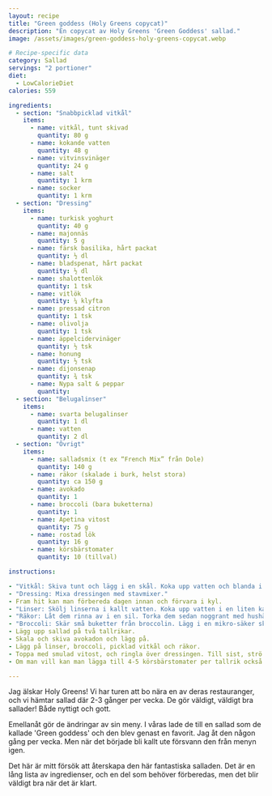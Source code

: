 ```yaml
---
layout: recipe
title: "Green goddess (Holy Greens copycat)"
description: "En copycat av Holy Greens 'Green Goddess' sallad."
image: /assets/images/green-goddess-holy-greens-copycat.webp

# Recipe-specific data
category: Sallad
servings: "2 portioner"
diet:
  - LowCalorieDiet
calories: 559

ingredients:
  - section: "Snabbpicklad vitkål"
    items:
      - name: vitkål, tunt skivad
        quantity: 80 g
      - name: kokande vatten
        quantity: 48 g
      - name: vitvinsvinäger
        quantity: 24 g
      - name: salt
        quantity: 1 krm
      - name: socker
        quantity: 1 krm
  - section: "Dressing"
    items:
      - name: turkisk yoghurt
        quantity: 40 g
      - name: majonnäs
        quantity: 5 g
      - name: färsk basilika, hårt packat
        quantity: ½ dl
      - name: bladspenat, hårt packat
        quantity: ½ dl
      - name: shalottenlök
        quantity: 1 tsk
      - name: vitlök
        quantity: ¼ klyfta
      - name: pressad citron
        quantity: 1 tsk
      - name: olivolja
        quantity: 1 tsk
      - name: äppelcidervinäger
        quantity: ½ tsk
      - name: honung
        quantity: ½ tsk
      - name: dijonsenap
        quantity: ¾ tsk
      - name: Nypa salt & peppar
        quantity:
  - section: "Belugalinser"
    items:
      - name: svarta belugalinser
        quantity: 1 dl
      - name: vatten
        quantity: 2 dl
  - section: "Övrigt"
    items:
      - name: salladsmix (t ex “French Mix” från Dole)
        quantity: 140 g
      - name: räkor (skalade i burk, helst stora)
        quantity: ca 150 g
      - name: avokado
        quantity: 1
      - name: broccoli (bara buketterna)
        quantity: 1
      - name: Apetina vitost
        quantity: 75 g
      - name: rostad lök
        quantity: 16 g
      - name: körsbärstomater
        quantity: 10 (tillval)

instructions:

- "Vitkål: Skiva tunt och lägg i en skål. Koka upp vatten och blanda i vinäger, salt och socker. Häll blandningen över vitkålen. Massera in med händerna i någon minut. Låt stå i minst 30 minuter, men helst i kylen över natten."
- "Dressing: Mixa dressingen med stavmixer."
- Fram hit kan man förbereda dagen innan och förvara i kyl.
- "Linser: Skölj linserna i kallt vatten. Koka upp vatten i en liten kastrull. Ha i linserna och koka utan lock i 15-20 minuter. Ha över dem i sil igen och skölj dem i kallt vatten och låt dem sedan rinna av."
- "Räkor: Låt dem rinna av i en sil. Torka dem sedan noggrant med hushållspapper."
- "Broccoli: Skär små buketter från broccolin. Lägg i en mikro-säker skål tillsammans med några matskedar vatten. Mikra på 750W i 2 minuter. Låt svalna."
- Lägg upp sallad på två tallrikar.
- Skala och skiva avokadon och lägg på.
- Lägg på linser, broccoli, picklad vitkål och räkor.
- Toppa med smulad vitost, och ringla över dressingen. Till sist, strö på rostad lök.
- Om man vill kan man lägga till 4-5 körsbärstomater per tallrik också.

---
```


Jag älskar Holy Greens! Vi har turen att bo nära en av deras restauranger, och vi hämtar sallad där 2-3 gånger per vecka. De gör väldigt, väldigt bra sallader! Både nyttigt och gott.

Emellanåt gör de ändringar av sin meny. I våras lade de till en sallad som de kallade 'Green goddess' och den blev genast en favorit. Jag åt den någon gång per vecka. Men när det började bli kallt ute försvann den från menyn igen.

Det här är mitt försök att återskapa den här fantastiska salladen. Det är en lång lista av ingredienser, och en del som behöver förberedas, men det blir väldigt bra när det är klart.
